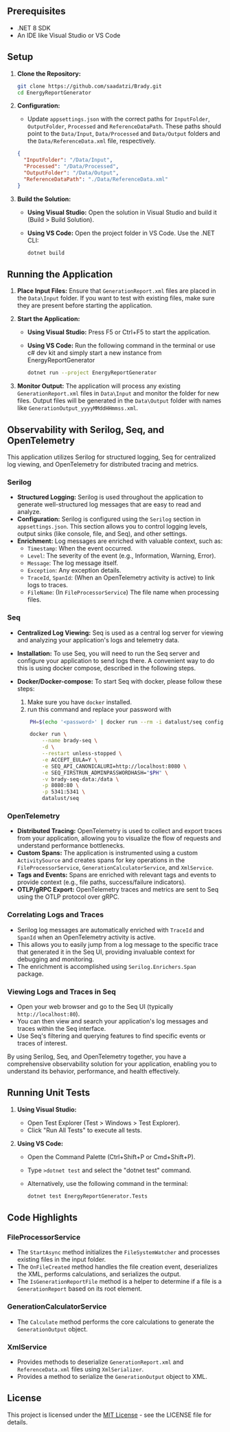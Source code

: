 
## Prerequisites

*   .NET 8 SDK
*   An IDE like Visual Studio or VS Code

## Setup

1. **Clone the Repository:**
    ```bash
    git clone https://github.com/saadatzi/Brady.git
    cd EnergyReportGenerator
    ```

2. **Configuration:**
    *   Update `appsettings.json` with the correct paths for `InputFolder`, `OutputFolder`, `Processed` and `ReferenceDataPath`. These paths should point to the `Data/Input`, `Data/Processed`  and `Data/Output` folders and the `Data/ReferenceData.xml` file, respectively.

    ```json
    {
      "InputFolder": "/Data/Input",
      "Processed": "/Data/Processed",
      "OutputFolder": "/Data/Output",
      "ReferenceDataPath": "./Data/ReferenceData.xml"
    }
    ```

3. **Build the Solution:**

    *   **Using Visual Studio:** Open the solution in Visual Studio and build it (Build > Build Solution).
    *   **Using VS Code:** Open the project folder in VS Code. Use the .NET CLI:

        ```bash
        dotnet build
        ```

## Running the Application

1. **Place Input Files:** Ensure that `GenerationReport.xml` files are placed in the `Data\Input` folder. If you want to test with existing files, make sure they are present before starting the application.

2. **Start the Application:**

    *   **Using Visual Studio:** Press F5 or Ctrl+F5 to start the application.
    *   **Using VS Code:** Run the following command in the terminal or use c# dev kit and simply start a new instance from EnergyReportGenerator

        ```bash
        dotnet run --project EnergyReportGenerator
        ```

3. **Monitor Output:** The application will process any existing `GenerationReport.xml` files in `Data\Input` and monitor the folder for new files. Output files will be generated in the `Data\Output` folder with names like `GenerationOutput_yyyyMMddHHmmss.xml`.

## Observability with Serilog, Seq, and OpenTelemetry

This application utilizes Serilog for structured logging, Seq for centralized log viewing, and OpenTelemetry for distributed tracing and metrics.

### Serilog

*   **Structured Logging:**  Serilog is used throughout the application to generate well-structured log messages that are easy to read and analyze.
*   **Configuration:** Serilog is configured using the `Serilog` section in `appsettings.json`. This section allows you to control logging levels, output sinks (like console, file, and Seq), and other settings.
*   **Enrichment:** Log messages are enriched with valuable context, such as:
    *   `Timestamp`: When the event occurred.
    *   `Level`: The severity of the event (e.g., Information, Warning, Error).
    *   `Message`: The log message itself.
    *   `Exception`: Any exception details.
    *   `TraceId`, `SpanId`:  (When an OpenTelemetry activity is active) to link logs to traces.
    *   `FileName`: (In `FileProcessorService`) The file name when processing files.

### Seq

*   **Centralized Log Viewing:** Seq is used as a central log server for viewing and analyzing your application's logs and telemetry data.
*   **Installation:** To use Seq, you will need to run the Seq server and configure your application to send logs there. A convenient way to do this is using docker compose, described in the following steps.
*   **Docker/Docker-compose:** To start Seq with docker, please follow these steps:
    1.  Make sure you have `docker` installed.
    2.  run this command and replace your password with <password>

    ```bash
        PH=$(echo '<password>' | docker run --rm -i datalust/seq config hash)

        docker run \
            --name brady-seq \
            -d \
            --restart unless-stopped \
            -e ACCEPT_EULA=Y \
            -e SEQ_API_CANONICALURI=http://localhost:8080 \
            -e SEQ_FIRSTRUN_ADMINPASSWORDHASH="$PH" \
            -v brady-seq-data:/data \
            -p 8080:80 \
            -p 5341:5341 \
            datalust/seq
    ```
### OpenTelemetry

*   **Distributed Tracing:** OpenTelemetry is used to collect and export traces from your application, allowing you to visualize the flow of requests and understand performance bottlenecks.
*   **Custom Spans:** The application is instrumented using a custom `ActivitySource` and creates spans for key operations in the `FileProcessorService`, `GenerationCalculatorService`, and `XmlService`.
*   **Tags and Events:** Spans are enriched with relevant tags and events to provide context (e.g., file paths, success/failure indicators).
*   **OTLP/gRPC Export:** OpenTelemetry traces and metrics are sent to Seq using the OTLP protocol over gRPC.

### Correlating Logs and Traces

*   Serilog log messages are automatically enriched with `TraceId` and `SpanId` when an OpenTelemetry activity is active.
*   This allows you to easily jump from a log message to the specific trace that generated it in the Seq UI, providing invaluable context for debugging and monitoring.
*   The enrichment is accomplished using `Serilog.Enrichers.Span` package.

### Viewing Logs and Traces in Seq

*   Open your web browser and go to the Seq UI (typically `http://localhost:80`).
*   You can then view and search your application's log messages and traces within the Seq interface.
*   Use Seq's filtering and querying features to find specific events or traces of interest.

By using Serilog, Seq, and OpenTelemetry together, you have a comprehensive observability solution for your application, enabling you to understand its behavior, performance, and health effectively.

## Running Unit Tests

1. **Using Visual Studio:**
    *   Open Test Explorer (Test > Windows > Test Explorer).
    *   Click "Run All Tests" to execute all tests.

2. **Using VS Code:**
    *   Open the Command Palette (Ctrl+Shift+P or Cmd+Shift+P).
    *   Type `>dotnet test` and select the "dotnet test" command.
    *   Alternatively, use the following command in the terminal:

        ```bash
        dotnet test EnergyReportGenerator.Tests
        ```

## Code Highlights

### FileProcessorService

*   The `StartAsync` method initializes the `FileSystemWatcher` and processes existing files in the input folder.
*   The `OnFileCreated` method handles the file creation event, deserializes the XML, performs calculations, and serializes the output.
*   The `IsGenerationReportFile` method is a helper to determine if a file is a `GenerationReport` based on its root element.

### GenerationCalculatorService

*   The `Calculate` method performs the core calculations to generate the `GenerationOutput` object.

### XmlService

*   Provides methods to deserialize `GenerationReport.xml` and `ReferenceData.xml` files using `XmlSerializer`.
*   Provides a method to serialize the `GenerationOutput` object to XML.

## License

This project is licensed under the [MIT License](LICENSE) - see the LICENSE file for details.